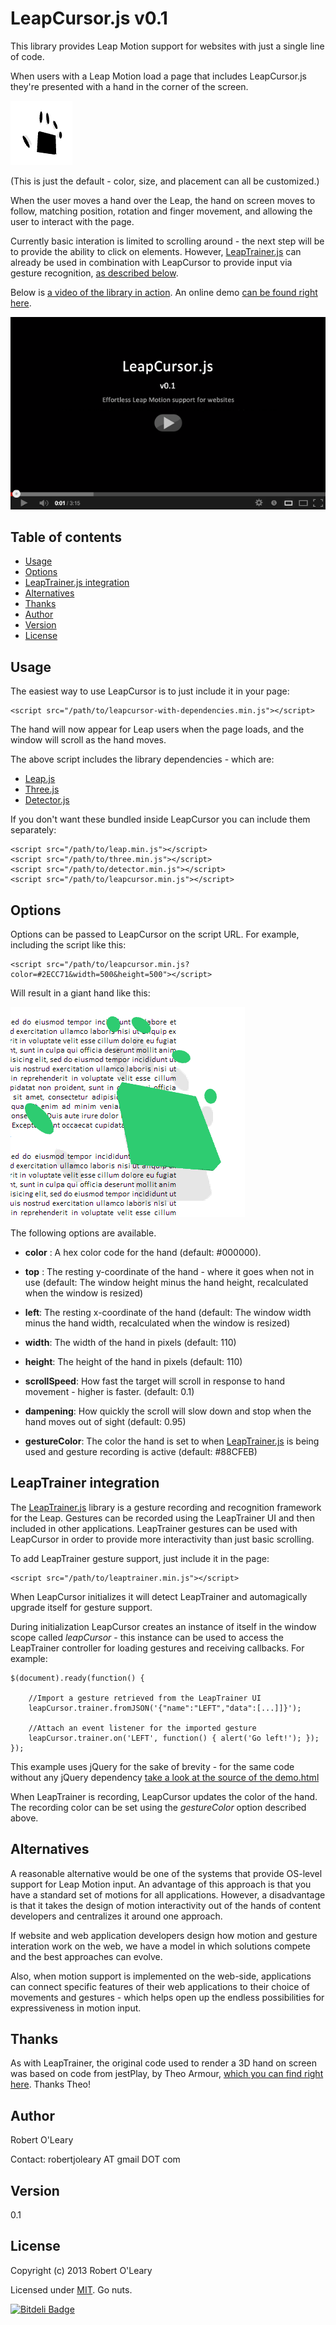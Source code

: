 # LeapCursor.js v0.1

This library provides Leap Motion support for websites with just a single line of code.  

When users with a Leap Motion load a page that includes LeapCursor.js they're presented with a hand in the corner of the screen.  

![ScreenShot](./resources/hand.png)

(This is just the default - color, size, and placement can all be customized.)

When the user moves a hand over the Leap, the hand on screen moves to follow, matching position, rotation and finger movement, and allowing the user to interact with the page.  

Currently basic interation is limited to scrolling around - the next step will be to provide the ability to click on elements.  However, [LeapTrainer.js](https://github.com/roboleary/LeapTrainer.js) can already be used in combination with LeapCursor to provide input via gesture recognition, [as described below](#leaptrainer-integration).

Below is [a video of the library in action](http://youtu.be/trZy-A8Y1-k).  An online demo [can be found right here](https://rawgithub.com/roboleary/LeapCursor.js/master/demo.html).

[![ScreenShot](./resources/video-splash.png)](http://youtu.be/trZy-A8Y1-k)

## Table of contents

* [Usage](#usage)
* [Options](#options)
* [LeapTrainer.js integration](#leaptrainer-integration)
* [Alternatives](#alternatives)
* [Thanks](#thanks)
* [Author](#author)
* [Version](#version)
* [License](#license)


## Usage

The easiest way to use LeapCursor is to just include it in your page:

	<script src="/path/to/leapcursor-with-dependencies.min.js"></script>

The hand will now appear for Leap users when the page loads, and the window will scroll as the hand moves.

The above script includes the library dependencies - which are:

* [Leap.js](http://js.leapmotion.com/)
* [Three.js](http://threejs.org/)
* [Detector.js](https://github.com/mrdoob/three.js/blob/master/examples/js/Detector.js)

If you don't want these bundled inside LeapCursor you can include them separately:

	<script src="/path/to/leap.min.js"></script>
	<script src="/path/to/three.min.js"></script>
	<script src="/path/to/detector.min.js"></script>
	<script src="/path/to/leapcursor.min.js"></script>


## Options

Options can be passed to LeapCursor on the script URL.  For example, including the script like this:

	<script src="/path/to/leapcursor.min.js?color=#2ECC71&width=500&height=500"></script>

Will result in a giant hand like this:

![ScreenShot](./resources/options-hand.png)


The following options are available. 


* **color** : A hex color code for the hand (default: #000000).

* **top** : The resting y-coordinate of the hand - where it goes when not in use  (default: The window height minus the hand height, recalculated when the window is resized) 

* **left**: The resting x-coordinate of the hand (default: The window width minus the hand width, recalculated when the window is resized)

* **width**: The width of the hand in pixels (default: 110)

* **height**: The height of the hand in pixels (default: 110)

* **scrollSpeed**: How fast the target will scroll in response to hand movement - higher is faster. (default: 0.1)
 
* **dampening**: How quickly the scroll will slow down and stop when the hand moves out of sight (default: 0.95)

* **gestureColor**: The color the hand is set to when [LeapTrainer.js](https://github.com/roboleary/LeapTrainer.js) is being used and gesture recording is active (default: #88CFEB)



## LeapTrainer integration

The [LeapTrainer.js](https://github.com/roboleary/LeapTrainer.js) library is a  gesture recording and recognition framework for the Leap.  Gestures can be recorded using the LeapTrainer UI and then included in other applications.  LeapTrainer gestures can be used with LeapCursor in order to provide more interactivity than just basic scrolling.

To add LeapTrainer gesture support, just include it in the page:

	<script src="/path/to/leaptrainer.min.js"></script>

When LeapCursor initializes it will detect LeapTrainer and automagically upgrade itself for gesture support. 

During initialization LeapCursor creates an instance of itself in the window scope called *leapCursor* - this instance can be used to access the LeapTrainer controller for loading gestures and receiving callbacks.  For example:

	$(document).ready(function() {

        //Import a gesture retrieved from the LeapTrainer UI
		leapCursor.trainer.fromJSON('{"name":"LEFT","data":[...]]}');

        //Attach an event listener for the imported gesture
		leapCursor.trainer.on('LEFT', function() { alert('Go left!'); });
	});

This example uses jQuery for the sake of brevity - for the same code without any jQuery dependency [take a look at the source of the demo.html](https://raw.github.com/roboleary/LeapCursor.js/master/demo.html)

When LeapTrainer is recording, LeapCursor updates the color of the hand.  The recording color can be set using the *gestureColor* option described above.

## Alternatives

A reasonable alternative would be one of the systems that provide OS-level support for Leap Motion input. An advantage  of this approach is that you have a standard set of motions for all applications.  However, a disadvantage is that it takes the design of motion interactivity out of the hands of content developers and centralizes it around one approach.

If website and web application developers design how motion and gesture interation work on the web, we have a model in which solutions compete and the best approaches can evolve. 

Also, when motion support is implemented on the web-side, applications can connect specific features of their web applications to their choice of movements and gestures - which helps open up the endless possibilities for expressiveness in motion input.


## Thanks

As with LeapTrainer, the original code used to render a 3D hand on screen was based on code from jestPlay, by Theo Armour, [which you can find right here](http://jaanga.github.io/gestification/).  Thanks Theo!

## Author

Robert O'Leary

Contact: robertjoleary AT gmail DOT com

## Version

0.1

## License

Copyright (c) 2013 Robert O'Leary

Licensed under [MIT](http://www.opensource.org/licenses/mit-license.php). Go nuts.

[![Bitdeli Badge](https://d2weczhvl823v0.cloudfront.net/roboleary/leapcursor.js/trend.png)](https://bitdeli.com/free "Bitdeli Badge")
